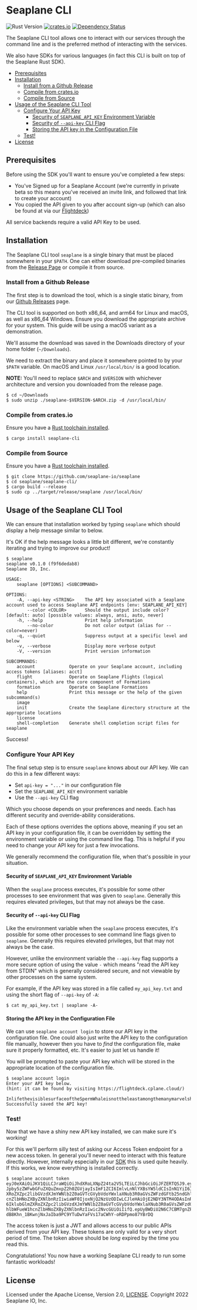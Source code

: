 # Seaplane CLI

![Rust Version][rustc-image]
[![crates.io][crate-image]][crate-link]
[![Dependency Status][deps-image]][deps-link]


The Seaplane CLI tool allows one to interact with our services through the
command line and is the preferred method of interacting with the services.

We also have SDKs for various languages (in fact this CLI is built on top of
the Seaplane Rust SDK).

<!-- vim-markdown-toc GFM -->

* [Prerequisites](#prerequisites)
* [Installation](#installation)
    * [Install from a Github Release](#install-from-a-github-release)
    * [Compile from crates.io](#compile-from-cratesio)
    * [Compile from Source](#compile-from-source)
* [Usage of the Seaplane CLI Tool](#usage-of-the-seaplane-cli-tool)
    * [Configure Your API Key](#configure-your-api-key)
        * [Security of `SEAPLANE_API_KEY` Environment Variable](#security-of-seaplane_api_key-environment-variable)
        * [Security of `--api-key` CLI Flag](#security-of---api-key-cli-flag)
        * [Storing the API key in the Configuration File](#storing-the-api-key-in-the-configuration-file)
    * [Test!](#test)
* [License](#license)

<!-- vim-markdown-toc -->

## Prerequisites

Before using the SDK you'll want to ensure you've completed a few steps:

- You've Signed up for a Seaplane Account (we're currently in private beta so
  this means you've received an invite link, and followed that link to create
  your account)
- You copied the API given to you after account sign-up (which can also be
  found at via our [Flightdeck][flightdeck])

All service backends require a valid API Key to be used.

## Installation

The Seaplane CLI tool `seaplane` is a single binary that must be placed
somewhere in your `$PATH`. One can either download pre-compiled binaries from
the [Release Page][releases] or compile it from source.

### Install from a Github Release

The first step is to download the tool, which is a single static binary, from
our [Github Releases][releases] page.

The CLI tool is supported on both x86_64, and arm64 for Linux and macOS, as
well as x86_64 Windows. Ensure you download the appropriate archive for your
system. This guide will be using a macOS variant as a demonstration.

We'll assume the download was saved in the Downloads directory of your home
folder (`~/Downloads`).

We need to extract the binary and place it somewhere pointed to by your `$PATH`
variable. On macOS and Linux `/usr/local/bin/` is a good location.

**NOTE:** You'll need to replace `$ARCH` and `$VERSION` with whichever
architecture and version you downloaded from the release page.

```console
$ cd ~/Downloads
$ sudo unzip ./seaplane-$VERSION-$ARCH.zip -d /usr/local/bin/
```

### Compile from crates.io

Ensure you have a [Rust toolchain installed][rustup].

```
$ cargo install seaplane-cli
```

### Compile from Source

Ensure you have a [Rust toolchain installed][rustup].

```
$ git clone https://github.com/seaplane-io/seaplane
$ cd seaplane/seaplane-cli/
$ cargo build --release
$ sudo cp ../target/release/seaplane /usr/local/bin/
```

## Usage of the Seaplane CLI Tool

We can ensure that installation worked by typing `seaplane` which should
display a help message similar to below.

It's OK if the help message looks a little bit different, we're constantly
iterating and trying to improve our product!

```console
$ seaplane
seaplane v0.1.0 (f9f6dedab8)
Seaplane IO, Inc.

USAGE:
    seaplane [OPTIONS] <SUBCOMMAND>

OPTIONS:
    -A, --api-key <STRING>    The API key associated with a Seaplane account used to access Seaplane API endpoints [env: SEAPLANE_API_KEY]
        --color <COLOR>       Should the output include color? [default: auto] [possible values: always, ansi, auto, never]
    -h, --help                Print help information
        --no-color            Do not color output (alias for --color=never)
    -q, --quiet               Suppress output at a specific level and below
    -v, --verbose             Display more verbose output
    -V, --version             Print version information

SUBCOMMANDS:
    account             Operate on your Seaplane account, including access tokens [aliases: acct]
    flight              Operate on Seaplane Flights (logical containers), which are the core component of Formations
    formation           Operate on Seaplane Formations
    help                Print this message or the help of the given subcommand(s)
    image
    init                Create the Seaplane directory structure at the appropriate locations
    license
    shell-completion    Generate shell completion script files for seaplane
```

Success!

### Configure Your API Key

The final setup step is to ensure `seaplane` knows about our API key. We can do
this in a few different ways:

- Set `api-key = "..."` in our configuration file
- Set the `SEAPLANE_API_KEY` environment variable
- Use the `--api-key` CLI flag

Which you choose depends on your preferences and needs. Each has different
security and override-ability considerations.

Each of these options overrides the options above, meaning if you set an API key
in your configuration file, it can be overridden by setting the environment
variable or using the command line flag. This is helpful if you need to change
your API key for just a few invocations.

We generally recommend the configuration file, when that's possible in your
situation.

#### Security of `SEAPLANE_API_KEY` Environment Variable

When the `seaplane` process executes, it's possible for some other processes to
see environment that was given to `seaplane`. Generally this requires elevated
privileges, but that may not always be the case.

#### Security of `--api-key` CLI Flag

Like the environment variable when the `seaplane` process executes, it's
possible for some other processes to see command line flags given to
`seaplane`. Generally this requires elevated privileges, but that may not
always be the case.

However, unlike the environment variable the `--api-key` flag supports a more
secure option of using the value `-` which means "read the API key from STDIN"
which is generally considered secure, and not viewable by other processes on
the same system.

For example, if the API key was stored in a file called `my_api_key.txt` and
using the short flag of `--api-key` of `-A`:

```console
$ cat my_api_key.txt | seaplane -A-
```

#### Storing the API key in the Configuration File

We can use `seaplane account login` to store our API key in the configuration
file. One could also just write the API key to the configuration file manually,
however then you have to *find* the configuration file, make sure it properly
formatted, etc. It's easier to just let us handle it!

You will be prompted to paste your API key which will be stored in the
appropriate location of the configuration file.

```console
$ seaplane account login
Enter your API key below.
(hint: it can be found by visiting https://flightdeck.cplane.cloud/)

InlifethevisiblesurfaceoftheSpermWhaleisnottheleastamongthemanymarvelshepresents
Successfully saved the API key!
```

### Test!

Now that we have a shiny new API key installed, we can make sure it's working!

For this we'll perform silly test of asking our Access Token endpoint for a new
access token. In general you'll never need to interact with this feature
directly. However, internally especially in our [SDK] this is used quite
heavily. If this works, we know everything is installed correctly.

```console
$ seaplane account token
eyJ0eXAiOiJKV1QiLCJraWQiOiJhdXRoLXNpZ24ta2V5LTEiLCJhbGciOiJFZERTQSJ9.eyJpc3MiOi
Jpby5zZWFwbGFuZXQuZmxpZ2h0ZGVjayIsImF1ZCI6ImlvLnNlYXBsYW5ldCIsInN1YiI6IklubGlmZ
XRoZXZpc2libGVzdXJmYWNlb2Z0aGVTcGVybVdoYWxlaXNub3R0aGVsZWFzdGFtb25ndGhlbWFueW1h
cnZlbHNoZXByZXNlbnRzIiwiaWF0IjoxNjQ2NzUzODIwLCJleHAiOjE2NDY3NTM4ODAsInRlbmFudCI
6IklubGlmZXRoZXZpc2libGVzdXJmYWNlb2Z0aGVTcGVybVdoYWxlaXNub3R0aGVsZWFzdGFtb25ndG
hlbWFueW1hcnZlbHNoZXByZXNlbnRzIiwic2NvcGUiOiIifQ.epUyBWDiU2N6C7CBM7gnZPqoixd_ZH
dB8Khn_1BKwnjNxJaIba9PC9YTuDwYaFVs17aCWhY-oRDPpmo87YBrDQ
```

The access token is just a JWT and allows access to our public APIs derived
from your API key. These tokens are only valid for a very short period of time.
The token above should be *long* expired by the time you read this.

Congratulations! You now have a working Seaplane CLI ready to run some
fantastic workloads!

## License

Licensed under the Apache License, Version 2.0, [LICENSE]. Copyright 2022 Seaplane IO, Inc.

[//]: # (badges)

[crate-image]: https://img.shields.io/crates/v/seaplane-cli.svg
[crate-link]: https://crates.io/crates/seaplane-cli
[deps-image]: https://deps.rs/repo/github/seaplane-io/seaplane-cli/status.svg
[deps-link]: https://deps.rs/crate/seaplane-cli
[rustc-image]: https://img.shields.io/badge/rustc-1.60+-blue.svg

[//]: # (Links)

[flightdeck]: https://flightdeck.cplane.cloud/
[TOML]: https://toml.io
[rustup]: https://rustup.rs
[docs/CONFIGURATION_SPEC.md]: https://github.com/seaplane-io/seaplane/blob/main/docs/CONFIGURATION_SPEC.md
[SDK]: https://github.com/seaplane-io/seaplane/tree/main/seaplane
[releases]: https://github.com/seaplane-io/seaplane/releases
[LICENSE]: https://github.com/seaplane-io/seaplane/blob/main/LICENSE
